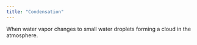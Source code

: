 ```yaml
---
title: "Condensation"
---
```

When water vapor changes to small water droplets forming a cloud in the atmosphere.

